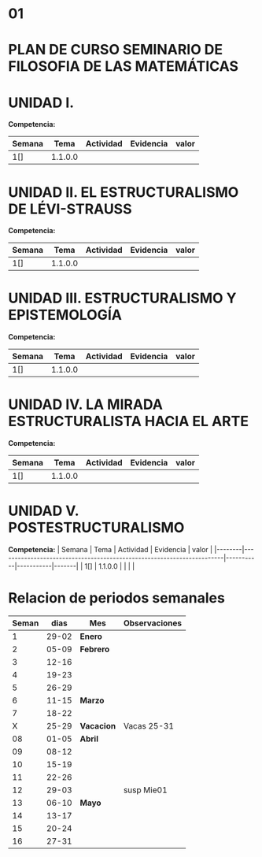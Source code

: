 # 01
# PLAN DE CURSO SEMINARIO DE FILOSOFIA DE LAS MATEMÁTICAS
# UNIDAD I. 

**Competencia:** 



| Semana | Tema                                                                  | Actividad | Evidencia | valor |
|--------|-----------------------------------------------------------------------|-----------|-----------|-------|
| 1[]    | 1.1.0.0                                                               |           |           |       |




# UNIDAD II. EL ESTRUCTURALISMO DE LÉVI-STRAUSS
  
**Competencia:**


| Semana | Tema                                                                  | Actividad | Evidencia | valor |
|--------|-----------------------------------------------------------------------|-----------|-----------|-------|
| 1[]    | 1.1.0.0                                                               |           |           |       |




# UNIDAD III.  ESTRUCTURALISMO Y EPISTEMOLOGÍA
  
**Competencia:** 




| Semana | Tema                                                                  | Actividad | Evidencia | valor |
|--------|-----------------------------------------------------------------------|-----------|-----------|-------|
| 1[]    | 1.1.0.0                                                               |           |           |       |

# UNIDAD IV. LA MIRADA ESTRUCTURALISTA HACIA EL ARTE
  
**Competencia:** 



| Semana | Tema                                                                  | Actividad | Evidencia | valor |
|--------|-----------------------------------------------------------------------|-----------|-----------|-------|
| 1[]    | 1.1.0.0                                                               |           |           |       |


# UNIDAD V. POSTESTRUCTURALISMO
  
**Competencia:** 
| Semana | Tema                                                                  | Actividad | Evidencia | valor |
|--------|-----------------------------------------------------------------------|-----------|-----------|-------|
| 1[]    | 1.1.0.0                                                               |           |           |       |




# Relacion de periodos semanales 
 

| Seman  | dias  | Mes         | Observaciones    |
|--------|-------|-------------|------------------|
| 1      | 29-02 | **Enero**   |                  |
| 2      | 05-09 | **Febrero** |                  |
| 3      | 12-16 |             |                  |
| 4      | 19-23 |             |                  |
| 5      | 26-29 |             |                  |
| 6      | 11-15 | **Marzo**   |                  |
| 7      | 18-22 |             |                  |
| X      | 25-29 |**Vacacion** | Vacas  25-31     |
| 08     | 01-05 | **Abril**   |                  |
| 09     | 08-12 |             |                  |
| 10     | 15-19 |             |                  |
| 11     | 22-26 |             |                  |
| 12     | 29-03 |             | susp Mie01       |
| 13     | 06-10 | **Mayo**    |                  |
| 14     | 13-17 |             |                  |
| 15     | 20-24 |             |                  |
| 16     | 27-31 |             |                  |

